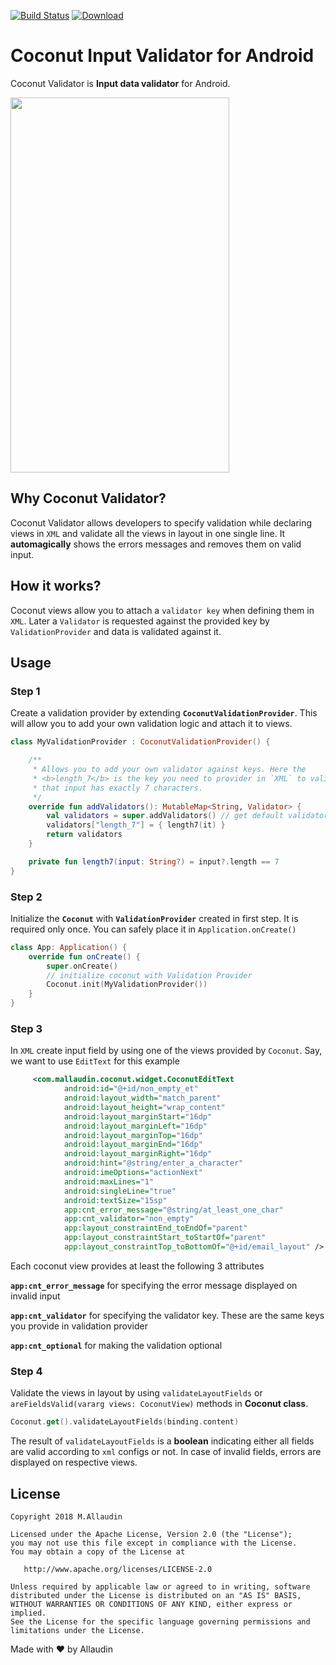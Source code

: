 
[![Build Status](https://travis-ci.org/allaudin/coconut.svg?branch=master)](https://travis-ci.org/allaudin/coconut) [ ![Download](https://api.bintray.com/packages/mallaudin/android/coconut/images/download.svg) ](https://bintray.com/mallaudin/android/coconut/_latestVersion)

# Coconut Input Validator for Android

Coconut Validator is **Input data validator** for Android.


<img src="https://github.com/allaudin/coconut-input-validator/blob/master/coconut.gif" width="350" height="600" /> 

## Why Coconut Validator?

Coconut Validator allows developers to specify validation while declaring views in `XML` and validate
all the views in layout in one single line. It **automagically** shows the errors messages and removes
them on valid input.

## How it works?

Coconut views allow you to attach a `validator key` when defining them in `XML`. Later a `Validator`
is requested against the provided key by `ValidationProvider` and data is validated against it.

## Usage

### Step 1

Create a validation provider by extending **`CoconutValidationProvider`**. This will allow you to add
your own validation logic and attach it to views.

```kotlin
class MyValidationProvider : CoconutValidationProvider() {

    /**
     * Allows you to add your own validator against keys. Here the
     * <b>length_7</b> is the key you need to provider in `XML` to validate
     * that input has exactly 7 characters.
     */
    override fun addValidators(): MutableMap<String, Validator> {
        val validators = super.addValidators() // get default validators
        validators["length_7"] = { length7(it) }
        return validators
    }

    private fun length7(input: String?) = input?.length == 7
}
```

### Step 2

Initialize the **`Coconut`** with **`ValidationProvider`** created in first step. It is required only once. 
You can safely place it in `Application.onCreate()`

```kotlin
class App: Application() {
    override fun onCreate() {
        super.onCreate()
        // initialize coconut with Validation Provider
        Coconut.init(MyValidationProvider())
    }
}
```

### Step 3

In `XML` create input field by using one of the views provided by `Coconut`. Say, we want to use
`EditText` for this example

```xml
     <com.mallaudin.coconut.widget.CoconutEditText
            android:id="@+id/non_empty_et"
            android:layout_width="match_parent"
            android:layout_height="wrap_content"
            android:layout_marginStart="16dp"
            android:layout_marginLeft="16dp"
            android:layout_marginTop="16dp"
            android:layout_marginEnd="16dp"
            android:layout_marginRight="16dp"
            android:hint="@string/enter_a_character"
            android:imeOptions="actionNext"
            android:maxLines="1"
            android:singleLine="true"
            android:textSize="15sp"
            app:cnt_error_message="@string/at_least_one_char"
            app:cnt_validator="non_empty"
            app:layout_constraintEnd_toEndOf="parent"
            app:layout_constraintStart_toStartOf="parent"
            app:layout_constraintTop_toBottomOf="@+id/email_layout" />
```

Each coconut view provides at least the following 3 attributes

**`app:cnt_error_message`** for specifying the error message displayed on invalid input

**`app:cnt_validator`** for specifying the validator key. These are the same keys you provide in validation provider

**`app:cnt_optional`** for making the validation optional


### Step 4

Validate the views in layout by using `validateLayoutFields` or `areFieldsValid(vararg views: CoconutView)`
methods in **Coconut class**.

```kotlin
Coconut.get().validateLayoutFields(binding.content)
```

The result of `validateLayoutFields` is a **boolean** indicating either all fields are valid 
according to `xml` configs or not. In case of invalid fields, errors are displayed on respective 
views.

License
-------

    Copyright 2018 M.Allaudin

    Licensed under the Apache License, Version 2.0 (the "License");
    you may not use this file except in compliance with the License.
    You may obtain a copy of the License at

       http://www.apache.org/licenses/LICENSE-2.0

    Unless required by applicable law or agreed to in writing, software
    distributed under the License is distributed on an "AS IS" BASIS,
    WITHOUT WARRANTIES OR CONDITIONS OF ANY KIND, either express or implied.
    See the License for the specific language governing permissions and
    limitations under the License.

Made with :heart: by Allaudin
